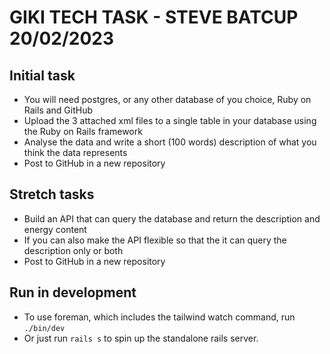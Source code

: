 # GIKI TECH TASK - STEVE BATCUP 20/02/2023

## Initial task
* You will need postgres, or any other database of you choice, Ruby on Rails and GitHub
* Upload the 3 attached xml files to a single table in your database using the Ruby on Rails framework
* Analyse the data and write a short (100 words) description of what you think the data represents
* Post to GitHub in a new repository
 
## Stretch tasks
* Build an API that can query the database and return the description and energy content
* If you can also make the API flexible so that the it can query the description only or both
* Post to GitHub in a new repository

## Run in development
* To use foreman, which includes the tailwind watch command, run `./bin/dev` 
* Or just run `rails s` to spin up the standalone rails server.
